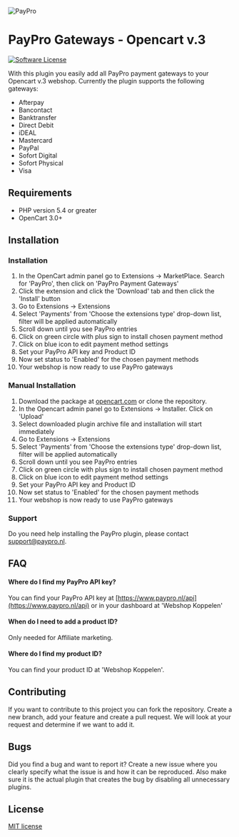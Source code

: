 ![PayPro](https://paypro.nl/images/logo-ie.png)

# PayPro Gateways - Opencart v.3

[![Software License](https://img.shields.io/badge/License-MIT-yellow.svg)](LICENSE)

With this plugin you easily add all PayPro payment gateways to your Opencart v.3 webshop. Currently the plugin supports the following gateways:

- Afterpay
- Bancontact
- Banktransfer
- Direct Debit
- iDEAL
- Mastercard
- PayPal
- Sofort Digital
- Sofort Physical
- Visa

## Requirements

- PHP version 5.4 or greater
- OpenCart 3.0+

## Installation

### Installation
1. In the OpenCart admin panel go to Extensions -> MarketPlace. Search for 'PayPro', then click on 'PayPro Payment Gateways'
2. Click the extension and click the 'Download' tab and then click the 'Install' button
3. Go to Extensions -> Extensions
4. Select 'Payments' from 'Choose the extensions type' drop-down list, filter will be applied automatically
5. Scroll down until you see PayPro entries
6. Click on green circle with plus sign to install chosen payment method
7. Click on blue icon to edit payment method settings
8. Set your PayPro API key and Product ID
9. Now set status to 'Enabled' for the chosen payment methods
10. Your webshop is now ready to use PayPro gateways

### Manual Installation
1. Download the package at [opencart.com](https://www.opencart.com/index.php?route=marketplace/extension/info&extension_id=40324) or clone the repository.
2. In the Opencart admin panel go to Extensions -> Installer. Click on 'Upload'
3. Select downloaded plugin archive file and installation will start immediately
4. Go to Extensions -> Extensions
5. Select 'Payments' from 'Choose the extensions type' drop-down list, filter will be applied automatically
6. Scroll down until you see PayPro entries
7. Click on green circle with plus sign to install chosen payment method
8. Click on blue icon to edit payment method settings
9. Set your PayPro API key and Product ID
10. Now set status to 'Enabled' for the chosen payment methods
11. Your webshop is now ready to use PayPro gateways

### Support

Do you need help installing the PayPro plugin, please contact support@paypro.nl.

## FAQ

#### Where do I find my PayPro API key?

You can find your PayPro API key at [https://www.paypro.nl/api](https://www.paypro.nl/api) or in your dashboard at 'Webshop Koppelen'

#### When do I need to add a product ID?

Only needed for Affiliate marketing.

#### Where do I find my product ID?

You can find your product ID at 'Webshop Koppelen'.

## Contributing

If you want to contribute to this project you can fork the repository. Create a new branch, add your feature and create a pull request. We will look at your request and determine if we want to add it.

## Bugs

Did you find a bug and want to report it? Create a new issue where you clearly specify what the issue is and how it can be reproduced. Also make sure it is the actual plugin that creates the bug by disabling all unnecessary plugins.

## License

[MIT license](http://opensource.org/licenses/MIT)
